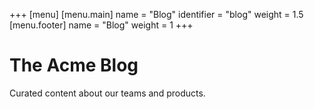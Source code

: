 +++
[menu]
    [menu.main]
        name = "Blog"
        identifier = "blog"
        weight = 1.5
    [menu.footer]
        name = "Blog"
        weight = 1
+++

The Acme Blog
============

Curated content about our teams and products.
